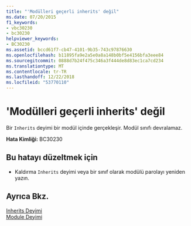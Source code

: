 ```yaml
---
title: "'Modülleri geçerli inherits' değil"
ms.date: 07/20/2015
f1_keywords:
- vbc30230
- bc30230
helpviewer_keywords:
- BC30230
ms.assetid: bccd61f7-cb47-4101-9b35-743c97876630
ms.openlocfilehash: b11895fa9e2a5e0a8a148b0bf5e4156bfa3eee84
ms.sourcegitcommit: 0888d7b24f475c346a3f444de8d83ec1ca7cd234
ms.translationtype: MT
ms.contentlocale: tr-TR
ms.lasthandoff: 12/22/2018
ms.locfileid: "53770110"
---
```

# <a name="inherits-not-valid-in-modules"></a>'Modülleri geçerli inherits' değil
Bir `Inherits` deyimi bir modül içinde gerçekleşir. Modül sınıfı devralamaz.  
  
 **Hata Kimliği:** BC30230  
  
## <a name="to-correct-this-error"></a>Bu hatayı düzeltmek için  
  
-   Kaldırma `Inherits` deyimi veya bir sınıf olarak modülü parolayı yeniden yazın.  
  
## <a name="see-also"></a>Ayrıca Bkz.  
 [Inherits Deyimi](../../visual-basic/language-reference/statements/inherits-statement.md)  
 [Module Deyimi](../../visual-basic/language-reference/statements/module-statement.md)
